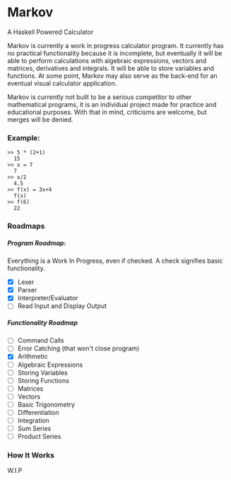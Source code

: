 # Markov

A Haskell Powered Calculator

Markov is currently a work in progress calculator program. It currently has no practical functionality because it is incomplete, but eventually it will be able to perform calculations with algebraic expressions, vectors and matrices, derivatives and integrals. It will be able to store variables and functions.
At some point, Markov may also serve as the back-end for an eventual visual calculator application.

Markov is currently not built to be a serious competitor to other mathematical programs, it is an individual project made for practice and educational purposes. With that in mind, criticisms are welcome, but merges will be denied.

### Example:

    >> 5 * (2+1)
      15
    >> x = 7
      7
    >> x/2
      4.5
    >> f(x) = 3x+4
      f(x)
    >> f(6)
      22

### Roadmaps 

##### Program Roadmap:
Everything is a Work In Progress, even if checked. A check signifies basic functionality.

- [x] Lexer
- [x] Parser
- [x] Interpreter/Evaluator
- [ ] Read Input and Display Output

##### Functionality Roadmap

- [ ] Command Calls
- [ ] Error Catching (that won't close program)
- [x] Arithmetic
- [ ] Algebraic Expressions
- [ ] Storing Variables
- [ ] Storing Functions
- [ ] Matrices
- [ ] Vectors
- [ ] Basic Trigonometry
- [ ] Differentiation
- [ ] Integration
- [ ] Sum Series
- [ ] Product Series

### How It Works

W.I.P